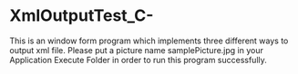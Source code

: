 # XmlOutputTest_C-

This is an window form program which implements three different ways to output xml file. 
Please put a picture name samplePicture.jpg in your Application Execute Folder in order to run this program successfully. 
